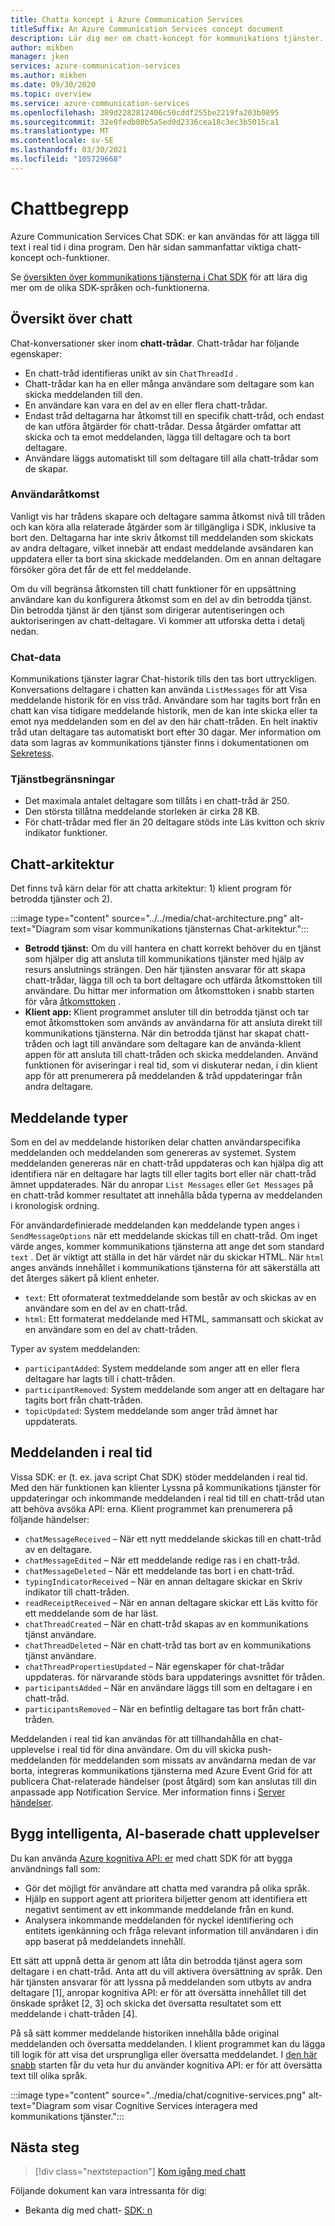 ```yaml
---
title: Chatta koncept i Azure Communication Services
titleSuffix: An Azure Communication Services concept document
description: Lär dig mer om chatt-koncept för kommunikations tjänster.
author: mikben
manager: jken
services: azure-communication-services
ms.author: mikben
ms.date: 09/30/2020
ms.topic: overview
ms.service: azure-communication-services
ms.openlocfilehash: 389d2282812406c50cddf255be2219fa203b0895
ms.sourcegitcommit: 32e0fedb80b5a5ed0d2336cea18c3ec3b5015ca1
ms.translationtype: MT
ms.contentlocale: sv-SE
ms.lasthandoff: 03/30/2021
ms.locfileid: "105729668"
---
```

# <a name="chat-concepts"></a>Chattbegrepp 

Azure Communication Services Chat SDK: er kan användas för att lägga till text i real tid i dina program. Den här sidan sammanfattar viktiga chatt-koncept och-funktioner.    

Se [översikten över kommunikations tjänsterna i Chat SDK](./sdk-features.md) för att lära dig mer om de olika SDK-språken och-funktionerna.  

## <a name="chat-overview"></a>Översikt över chatt    

Chat-konversationer sker inom **chatt-trådar**. Chatt-trådar har följande egenskaper:

- En chatt-tråd identifieras unikt av sin `ChatThreadId` . 
- Chatt-trådar kan ha en eller många användare som deltagare som kan skicka meddelanden till den. 
- En användare kan vara en del av en eller flera chatt-trådar. 
- Endast tråd deltagarna har åtkomst till en specifik chatt-tråd, och endast de kan utföra åtgärder för chatt-trådar. Dessa åtgärder omfattar att skicka och ta emot meddelanden, lägga till deltagare och ta bort deltagare. 
- Användare läggs automatiskt till som deltagare till alla chatt-trådar som de skapar.

### <a name="user-access"></a>Användaråtkomst
Vanligt vis har trådens skapare och deltagare samma åtkomst nivå till tråden och kan köra alla relaterade åtgärder som är tillgängliga i SDK, inklusive ta bort den. Deltagarna har inte skriv åtkomst till meddelanden som skickats av andra deltagare, vilket innebär att endast meddelande avsändaren kan uppdatera eller ta bort sina skickade meddelanden. Om en annan deltagare försöker göra det får de ett fel meddelande. 

Om du vill begränsa åtkomsten till chatt funktioner för en uppsättning användare kan du konfigurera åtkomst som en del av din betrodda tjänst. Din betrodda tjänst är den tjänst som dirigerar autentiseringen och auktoriseringen av chatt-deltagare. Vi kommer att utforska detta i detalj nedan.  

### <a name="chat-data"></a>Chat-data 
Kommunikations tjänster lagrar Chat-historik tills den tas bort uttryckligen. Konversations deltagare i chatten kan använda `ListMessages` för att Visa meddelande historik för en viss tråd. Användare som har tagits bort från en chatt kan visa tidigare meddelande historik, men de kan inte skicka eller ta emot nya meddelanden som en del av den här chatt-tråden. En helt inaktiv tråd utan deltagare tas automatiskt bort efter 30 dagar. Mer information om data som lagras av kommunikations tjänster finns i dokumentationen om [Sekretess](../privacy.md).  

### <a name="service-limits"></a>Tjänstbegränsningar  
- Det maximala antalet deltagare som tillåts i en chatt-tråd är 250.   
- Den största tillåtna meddelande storleken är cirka 28 KB.  
- För chatt-trådar med fler än 20 deltagare stöds inte Läs kvitton och skriv indikator funktioner.    

## <a name="chat-architecture"></a>Chatt-arkitektur    

Det finns två kärn delar för att chatta arkitektur: 1) klient program för betrodda tjänster och 2).    

:::image type="content" source="../../media/chat-architecture.png" alt-text="Diagram som visar kommunikations tjänsternas Chat-arkitektur."::: 

 - **Betrodd tjänst:** Om du vill hantera en chatt korrekt behöver du en tjänst som hjälper dig att ansluta till kommunikations tjänster med hjälp av resurs anslutnings strängen. Den här tjänsten ansvarar för att skapa chatt-trådar, lägga till och ta bort deltagare och utfärda åtkomsttoken till användare. Du hittar mer information om åtkomsttoken i snabb starten för våra [åtkomsttoken](../../quickstarts/access-tokens.md) .  
 - **Klient app:**  Klient programmet ansluter till din betrodda tjänst och tar emot åtkomsttoken som används av användarna för att ansluta direkt till kommunikations tjänsterna. När din betrodda tjänst har skapat chatt-tråden och lagt till användare som deltagare kan de använda-klient appen för att ansluta till chatt-tråden och skicka meddelanden. Använd funktionen för aviseringar i real tid, som vi diskuterar nedan, i din klient app för att prenumerera på meddelanden & tråd uppdateringar från andra deltagare.
    
        
## <a name="message-types"></a>Meddelande typer    

Som en del av meddelande historiken delar chatten användarspecifika meddelanden och meddelanden som genereras av systemet. System meddelanden genereras när en chatt-tråd uppdateras och kan hjälpa dig att identifiera när en deltagare har lagts till eller tagits bort eller när chatt-tråd ämnet uppdaterades. När du anropar `List Messages` eller `Get Messages` på en chatt-tråd kommer resultatet att innehålla båda typerna av meddelanden i kronologisk ordning.

För användardefinierade meddelanden kan meddelande typen anges i `SendMessageOptions` när ett meddelande skickas till en chatt-tråd. Om inget värde anges, kommer kommunikations tjänsterna att ange det som standard `text` . Det är viktigt att ställa in det här värdet när du skickar HTML. När `html` anges används innehållet i kommunikations tjänsterna för att säkerställa att det återges säkert på klient enheter.
 - `text`: Ett oformaterat textmeddelande som består av och skickas av en användare som en del av en chatt-tråd. 
 - `html`: Ett formaterat meddelande med HTML, sammansatt och skickat av en användare som en del av chatt-tråden. 

Typer av system meddelanden: 
 - `participantAdded`: System meddelande som anger att en eller flera deltagare har lagts till i chatt-tråden.
 - `participantRemoved`: System meddelande som anger att en deltagare har tagits bort från chatt-tråden.
 - `topicUpdated`: System meddelande som anger tråd ämnet har uppdaterats.

## <a name="real-time-notifications"></a>Meddelanden i real tid  

Vissa SDK: er (t. ex. java script Chat SDK) stöder meddelanden i real tid. Med den här funktionen kan klienter Lyssna på kommunikations tjänster för uppdateringar och inkommande meddelanden i real tid till en chatt-tråd utan att behöva avsöka API: erna. Klient programmet kan prenumerera på följande händelser:
 - `chatMessageReceived` – När ett nytt meddelande skickas till en chatt-tråd av en deltagare.
 - `chatMessageEdited` – När ett meddelande redige ras i en chatt-tråd. 
 - `chatMessageDeleted` – När ett meddelande tas bort i en chatt-tråd.   
 - `typingIndicatorReceived` – När en annan deltagare skickar en Skriv indikator till chatt-tråden.    
 - `readReceiptReceived` – När en annan deltagare skickar ett Läs kvitto för ett meddelande som de har läst.  
 - `chatThreadCreated` – När en chatt-tråd skapas av en kommunikations tjänst användare.    
 - `chatThreadDeleted` – När en chatt-tråd tas bort av en kommunikations tjänst användare.    
 - `chatThreadPropertiesUpdated` – När egenskaper för chat-trådar uppdateras. för närvarande stöds bara uppdaterings avsnittet för tråden. 
 - `participantsAdded` – När en användare läggs till som en deltagare i en chatt-tråd.     
 - `participantsRemoved` – När en befintlig deltagare tas bort från chatt-tråden.

Meddelanden i real tid kan användas för att tillhandahålla en chat-upplevelse i real tid för dina användare. Om du vill skicka push-meddelanden för meddelanden som missats av användarna medan de var borta, integreras kommunikations tjänsterna med Azure Event Grid för att publicera Chat-relaterade händelser (post åtgärd) som kan anslutas till din anpassade app Notification Service. Mer information finns i [Server händelser](https://docs.microsoft.com/azure/event-grid/event-schema-communication-services?toc=https%3A%2F%2Fdocs.microsoft.com%2Fen-us%2Fazure%2Fcommunication-services%2Ftoc.json&bc=https%3A%2F%2Fdocs.microsoft.com%2Fen-us%2Fazure%2Fbread%2Ftoc.json).


## <a name="build-intelligent-ai-powered-chat-experiences"></a>Bygg intelligenta, AI-baserade chatt upplevelser   

Du kan använda [Azure kognitiva API: er](../../../cognitive-services/index.yml) med chatt SDK för att bygga användnings fall som:

- Gör det möjligt för användare att chatta med varandra på olika språk.  
- Hjälp en support agent att prioritera biljetter genom att identifiera ett negativt sentiment av ett inkommande meddelande från en kund. 
- Analysera inkommande meddelanden för nyckel identifiering och entitets igenkänning och fråga relevant information till användaren i din app baserat på meddelandets innehåll.

Ett sätt att uppnå detta är genom att låta din betrodda tjänst agera som deltagare i en chatt-tråd. Anta att du vill aktivera översättning av språk. Den här tjänsten ansvarar för att lyssna på meddelanden som utbyts av andra deltagare [1], anropar kognitiva API: er för att översätta innehållet till det önskade språket [2, 3] och skicka det översatta resultatet som ett meddelande i chatt-tråden [4].

På så sätt kommer meddelande historiken innehålla både original meddelanden och översatta meddelanden. I klient programmet kan du lägga till logik för att visa det ursprungliga eller översatta meddelandet. I [den här snabb](../../../cognitive-services/translator/quickstart-translator.md) starten får du veta hur du använder kognitiva API: er för att översätta text till olika språk. 
    
:::image type="content" source="../media/chat/cognitive-services.png" alt-text="Diagram som visar Cognitive Services interagera med kommunikations tjänster."::: 

## <a name="next-steps"></a>Nästa steg   

> [!div class="nextstepaction"] 
> [Kom igång med chatt](../../quickstarts/chat/get-started.md)    

Följande dokument kan vara intressanta för dig:  
- Bekanta dig med chatt- [SDK: n](sdk-features.md)

